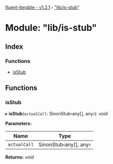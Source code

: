 [fluent-iterable - v1.2.1](../README.md) › ["lib/is-stub"](_lib_is_stub_.md)

# Module: "lib/is-stub"

## Index

### Functions

* [isStub](_lib_is_stub_.md#isstub)

## Functions

###  isStub

▸ **isStub**(`actualCall`: SinonStub‹any[], any›): *void*

**Parameters:**

Name | Type |
------ | ------ |
`actualCall` | SinonStub‹any[], any› |

**Returns:** *void*
